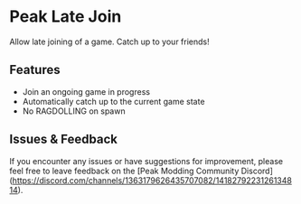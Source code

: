 # Peak Late Join

Allow late joining of a game. Catch up to your friends!

## Features
- Join an ongoing game in progress
- Automatically catch up to the current game state
- No RAGDOLLING on spawn

## Issues & Feedback

If you encounter any issues or have suggestions for improvement, please feel free to leave feedback on the [Peak Modding Community Discord] (https://discord.com/channels/1363179626435707082/1418279223126134814).